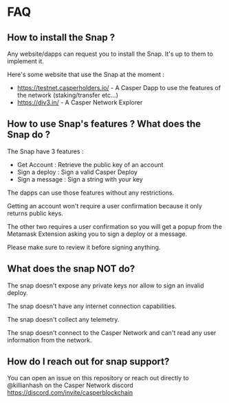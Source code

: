 # FAQ

## How to install the Snap ?

Any website/dapps can request you to install the Snap. It's up to them to implement it.

Here's some website that use the Snap at the moment :

- https://testnet.casperholders.io/ - A Casper Dapp to use the features of the network (staking/transfer etc...)
- https://div3.in/ - A Casper Network Explorer

## How to use Snap's features ? What does the Snap do ?

The Snap have 3 features :

- Get Account : Retrieve the public key of an account
- Sign a deploy : Sign a valid Casper Deploy
- Sign a message : Sign a string with your key

The dapps can use those features without any restrictions.

Getting an account won't require a user confirmation because it only returns public keys.

The other two requires a user confirmation so you will get a popup from the Metamask Extension asking you to sign a deploy or a message.

Please make sure to review it before signing anything.

## What does the snap NOT do?

The snap doesn't expose any private keys nor allow to sign an invalid deploy.

The snap doesn't have any internet connection capabilities.

The snap doesn't collect any telemetry.

The snap doesn't connect to the Casper Network and can't read any user information from the network.

## How do I reach out for snap support?

You can open an issue on this repository or reach out directly to @killianhash on the Casper Network discord https://discord.com/invite/casperblockchain
